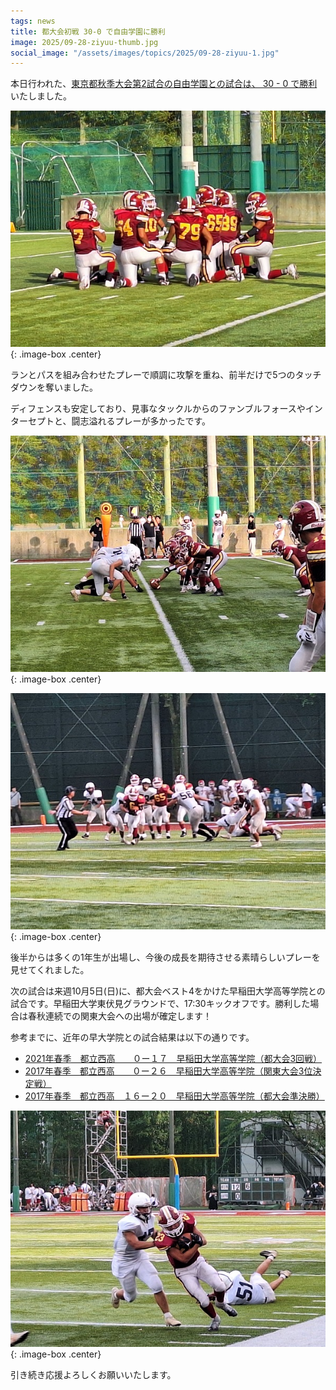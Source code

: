 ```yaml
---
tags: news
title: 都大会初戦 30-0 で自由学園に勝利
image: 2025/09-28-ziyuu-thumb.jpg
social_image: "/assets/images/topics/2025/09-28-ziyuu-1.jpg"
---
```


本日行われた、[東京都秋季大会第2試合の自由学園との試合は、 30 - 0 で勝利](/game/2025/2025-09-28-ziyuu.html)いたしました。

![試合風景写真](/assets/images/topics/2025/09-28-ziyuu-1.jpg)
{: .image-box .center}

ランとパスを組み合わせたプレーで順調に攻撃を重ね、前半だけで5つのタッチダウンを奪いました。

ディフェンスも安定しており、見事なタックルからのファンブルフォースやインターセプトと、闘志溢れるプレーが多かったです。

![試合風景写真](/assets/images/topics/2025/09-28-ziyuu-2.jpg)
{: .image-box .center}

![試合風景写真](/assets/images/topics/2025/09-28-ziyuu-3.jpg)
{: .image-box .center}

後半からは多くの1年生が出場し、今後の成長を期待させる素晴らしいプレーを見せてくれました。

次の試合は来週10月5日(日)に、都大会ベスト4をかけた早稲田大学高等学院との試合です。早稲田大学東伏見グラウンドで、17:30キックオフです。勝利した場合は春秋連続での関東大会への出場が確定します！

参考までに、近年の早大学院との試合結果は以下の通りです。
* [2021年春季　都立西高　　０ー１７　早稲田大学高等学院（都大会3回戦）](/game/2021/2021-06-06-gakuin.html)
* [2017年春季　都立西高　　０ー２６　早稲田大学高等学院（関東大会3位決定戦）](/game/2017/2017-06-18-gakuin.html)
* [2017年春季　都立西高　１６ー２０　早稲田大学高等学院（都大会準決勝）](/game/2017/2017-05-07-gakuin.html)

![試合風景写真](/assets/images/topics/2025/09-28-ziyuu-4.jpg)
{: .image-box .center}

引き続き応援よろしくお願いいたします。

